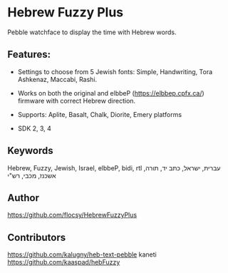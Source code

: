 # Hebrew Fuzzy Plus
Pebble watchface to display the time with Hebrew words.

## Features:

- Settings to choose from 5 Jewish fonts: Simple, Handwriting, Tora Ashkenaz, Maccabi, Rashi.

- Works on both the original and elbbeP (https://elbbep.cpfx.ca/) firmware with correct Hebrew direction.

- Supports: Aplite, Basalt, Chalk, Diorite, Emery platforms

- SDK 2, 3, 4

## Keywords
Hebrew, Fuzzy, Jewish, Israel, elbbeP, bidi, rtl
עברית, ישראל, כתב יד, תורה, אשכנז, מכבי, רש"י

## Author
https://github.com/flocsy/HebrewFuzzyPlus

## Contributors
https://github.com/kalugny/heb-text-pebble
kaneti
https://github.com/kaaspad/hebFuzzy
